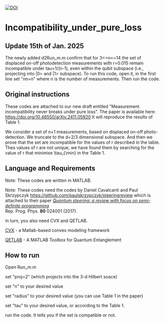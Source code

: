 [![DOI](https://zenodo.org/badge/872527917.svg)](https://doi.org/10.5281/zenodo.16537743)

# Incompatibility_under_pure_loss
## Update 15th of Jan. 2025
The newly added d2Run_m.m confirm that for 3<=n<=14 the set of displaced on-off photodetection measurements with r=0.015 remain incompatible under tau=1/(n-1), even within the qubit subspace (i.e., projecting into |0> and  |1> subspace). To run this code, open it, in the first line set "nn=n" where n is the number of measurements. Then run the code. 

## Original instructions
These codes are attached to our new draft entitled "Measurement incompatibility never breaks under pure loss". The paper is available here: https://doi.org/10.48550/arXiv.2411.05920
It will reproduce the results of Table 1. 

We consider a set of n+1 measurements, based on displaced on-off photo-detection. We truncate to the d=2/3 dimensional subspace. And then we prove that the set are incompatible for the values of r described in the table. 
Thes values of r are not unique, we have found them by searching for the value of r that minimise \tau_{\min} in the Table 1.

## Language and Requirements

Note: These codes are written in MATLAB.

Note: These codes need the codes by Daniel Cavalcanti and Paul Skrzypczyk 
https://github.com/paulskrzypczyk/steeringreview
which is attached to their paper
*[Quantum steering: a review with focus on semi-definite programming](https://doi.org/10.1088/1361-6633/80/2/024001)*      
Rep. Prog. Phys. **80** 024001 (2017).

in turn, you also need CVX and QETLAB.

[CVX](http://cvxr.com/) - a Matlab-based convex modeling framework

[QETLAB](http://www.qetlab.com/) - A MATLAB Toolbox for Quantum Entanglement

## How to run
Open Run_m.m

set "proj=2" (which projects into the 3-d Hilbert soace)

set "n" to your desired value

set "radius" to your desired value (you can use Table 1 in the paper)

set "tau" to your desired value, or according to the Table 1. 

run the code. It tells you if the set is compatible or not.

